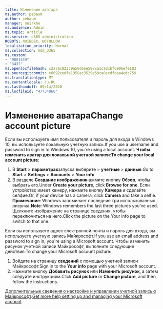 ```yaml
---
title: Изменение аватара
ms.author: pebaum
author: pebaum
manager: mnirkhe
ms.audience: Admin
ms.topic: article
ms.service: o365-administration
ROBOTS: NOINDEX, NOFOLLOW
localization_priority: Normal
ms.collection: Adm_O365
ms.custom:
- "9001439"
- "3437"
ms.openlocfilehash: c2a7ac823c9a50d66e597ca1ca0cbf6906efe183
ms.sourcegitcommit: c6692ce0fa1358ec3529e59ca0ecdfdea4cdc759
ms.translationtype: MT
ms.contentlocale: ru-RU
ms.lasthandoff: 09/14/2020
ms.locfileid: "47734060"
---
```

# <a name="change-account-picture"></a><span data-ttu-id="f52ce-102">Изменение аватара</span><span class="sxs-lookup"><span data-stu-id="f52ce-102">Change account picture</span></span>

<span data-ttu-id="f52ce-103">Если вы используете имя пользователя и пароль для входа в Windows 10, вы используете локальную учетную запись.</span><span class="sxs-lookup"><span data-stu-id="f52ce-103">If you use a username and password to sign in to Windows 10, you're using a local account.</span></span> <span data-ttu-id="f52ce-104">**Чтобы изменить аватар для локальной учетной записи**:</span><span class="sxs-lookup"><span data-stu-id="f52ce-104">**To change your local account picture**:</span></span>

1. <span data-ttu-id="f52ce-105">В **Start**  >  **параметрах**запуска выберите  >  **учетные**  >  **данные**.</span><span class="sxs-lookup"><span data-stu-id="f52ce-105">Go to **Start** > **Settings** > **Accounts** > **Your info**.</span></span>
2. <span data-ttu-id="f52ce-106">В разделе **Создание изображения**нажмите кнопку **Обзор**, чтобы выбрать его.</span><span class="sxs-lookup"><span data-stu-id="f52ce-106">Under **Create your picture**, click **Browse for one**.</span></span> <span data-ttu-id="f52ce-107">Если устройство имеет камеру, нажмите кнопку **Камера** и сделайте селфие.</span><span class="sxs-lookup"><span data-stu-id="f52ce-107">Or, if your device has a camera, click **Camera** and take a selfie.</span></span> 
    <span data-ttu-id="f52ce-108">**Примечание**: Windows запоминает последние три использованных рисунка.</span><span class="sxs-lookup"><span data-stu-id="f52ce-108">**Note**: Windows remembers the last three pictures you've used.</span></span> <span data-ttu-id="f52ce-109">Щелкните изображение на странице сведения, чтобы переключиться на него.</span><span class="sxs-lookup"><span data-stu-id="f52ce-109">Click the picture on the Your info page to switch to that one.</span></span>

<span data-ttu-id="f52ce-110">Если вы используете адрес электронной почты и пароль для входа, вы используете учетную запись Майкрософт.</span><span class="sxs-lookup"><span data-stu-id="f52ce-110">If you use an email address and password to sign in, you're using a Microsoft account.</span></span> <span data-ttu-id="f52ce-111">Чтобы изменить рисунок учетной записи Майкрософт, выполните следующие действия:</span><span class="sxs-lookup"><span data-stu-id="f52ce-111">To change your Microsoft account picture:</span></span>

1. <span data-ttu-id="f52ce-112">Войдите на страницу **сведений** с помощью учетной записи Майкрософт.</span><span class="sxs-lookup"><span data-stu-id="f52ce-112">Sign in to the **Your info** page with your Microsoft account.</span></span>
2. <span data-ttu-id="f52ce-113">Нажмите кнопку **Добавить рисунок** или **Изменить рисунок**, а затем следуйте инструкциям.</span><span class="sxs-lookup"><span data-stu-id="f52ce-113">Click **Add picture** or **Change picture**, and then follow the instructions.</span></span>

<span data-ttu-id="f52ce-114">[Дополнительные сведения о настройке и управлении учетной записью Майкрософт](https://support.microsoft.com/products/microsoft-account?category=manage-account).</span><span class="sxs-lookup"><span data-stu-id="f52ce-114">[Get more help setting up and managing your Microsoft account](https://support.microsoft.com/products/microsoft-account?category=manage-account).</span></span>
